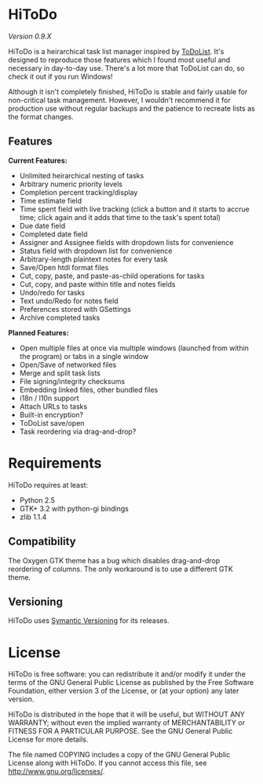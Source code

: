 # HiToDo

*Version 0.9.X*

HiToDo is a heirarchical task list manager inspired by [ToDoList](http://www.abstractspoon.com/tdl_resources.html). It's designed to reproduce those features which I found most useful and necessary in day-to-day use. There's a lot more that ToDoList can do, so check it out if you run Windows!

Although it isn't completely finished, HiToDo is stable and fairly usable for non-critical task management. However, I wouldn't recommend it for production use without regular backups and the patience to recreate lists as the format changes.

## Features

**Current Features:**

* Unlimited heirarchical nesting of tasks
* Arbitrary numeric priority levels
* Completion percent tracking/display
* Time estimate field
* Time spent field with live tracking (click a button and it starts to accrue time; click again and it adds that time to the task's spent total)
* Due date field
* Completed date field
* Assigner and Assignee fields with dropdown lists for convenience
* Status field with dropdown list for convenience
* Arbitrary-length plaintext notes for every task
* Save/Open htdl format files
* Cut, copy, paste, and paste-as-child operations for tasks
* Cut, copy, and paste within title and notes fields
* Undo/redo for tasks
* Text undo/Redo for notes field
* Preferences stored with GSettings
* Archive completed tasks

**Planned Features:**
* Open multiple files at once via multiple windows (launched from within the program) or tabs in a single window
* Open/Save of networked files
* Merge and split task lists
* File signing/integrity checksums
* Embedding linked files, other bundled files
* i18n / l10n support
* Attach URLs to tasks
* Built-in encryption?
* ToDoList save/open
* Task reordering via drag-and-drop?

# Requirements

HiToDo requires at least:
* Python 2.5
* GTK+ 3.2 with python-gi bindings
* zlib 1.1.4

## Compatibility

The Oxygen GTK theme has a bug which disables drag-and-drop reordering of columns. The only workaround is to use a different GTK theme.

## Versioning

HiToDo uses [Symantic Versioning](http://semver.org/) for its releases.

# License

HiToDo is free software: you can redistribute it and/or modify it under the terms of the GNU General Public License as published by the Free Software Foundation, either version 3 of the License, or (at your option) any later version.

HiToDo is distributed in the hope that it will be useful, but WITHOUT ANY WARRANTY; without even the implied warranty of MERCHANTABILITY or FITNESS FOR A PARTICULAR PURPOSE.  See the GNU General Public License for more details.

The file named COPYING includes a copy of the GNU General Public License along with HiToDo. If you cannot access this file, see http://www.gnu.org/licenses/.